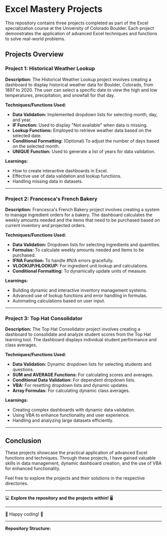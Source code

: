 # Excel Mastery Projects

This repository contains three projects completed as part of the Excel specialization course at the University of Colorado Boulder. Each project demonstrates the application of advanced Excel techniques and functions to solve real-world problems.

## Projects Overview

### Project 1: Historical Weather Lookup

**Description:**
The Historical Weather Lookup project involves creating a dashboard to display historical weather data for Boulder, Colorado, from 1897 to 2020. The user can select a specific date to view the high and low temperatures, precipitation, and snowfall for that day.

**Techniques/Functions Used:**
- **Data Validation:** Implemented dropdown lists for selecting month, day, and year.
- **IF Function:** Used to display "Not available" when data is missing.
- **Lookup Functions:** Employed to retrieve weather data based on the selected date.
- **Conditional Formatting:** (Optional) To adjust the number of days based on the selected month.
- **UNIQUE Function:** Used to generate a list of years for data validation.

**Learnings:**
- How to create interactive dashboards in Excel.
- Effective use of data validation and lookup functions.
- Handling missing data in datasets.

---

### Project 2: Francesca's French Bakery

**Description:**
Francesca's French Bakery project involves creating a system to manage ingredient orders for a bakery. The dashboard calculates the weekly amounts needed and the items that need to be purchased based on current inventory and projected orders.

**Techniques/Functions Used:**
- **Data Validation:** Dropdown lists for selecting ingredients and quantities.
- **Formulas:** To calculate weekly amounts needed and items to be purchased.
- **IFNA Function:** To handle #N/A errors gracefully.
- **VLOOKUP/HLOOKUP:** For ingredient unit lookup and calculations.
- **Conditional Formatting:** To dynamically update units of measure.

**Learnings:**
- Building dynamic and interactive inventory management systems.
- Advanced use of lookup functions and error handling in formulas.
- Automating calculations based on user input.

---

### Project 3: Top Hat Consolidator

**Description:**
The Top Hat Consolidator project involves creating a dashboard to consolidate and analyze student scores from the Top Hat learning tool. The dashboard displays individual student performance and class averages.

**Techniques/Functions Used:**
- **Data Validation:** Dynamic dropdown lists for selecting students and questions.
- **SUM and AVERAGE Functions:** For calculating scores and averages.
- **Conditional Data Validation:** For dependent dropdown lists.
- **VBA:** For resetting dropdown lists and dynamic updates.
- **Array Formulas:** For calculating dynamic class averages.

**Learnings:**
- Creating complex dashboards with dynamic data validation.
- Using VBA to enhance functionality and user experience.
- Handling and analyzing large datasets efficiently.

---

## Conclusion

These projects showcase the practical application of advanced Excel functions and techniques. Through these projects, I have gained valuable skills in data management, dynamic dashboard creation, and the use of VBA for enhanced functionality.

Feel free to explore the projects and their solutions in the respective directories.

---

💻 **Explore the repository and the projects within!** 🖥️

---

👾 Happy coding! 🥷

---

**Repository Structure:**
